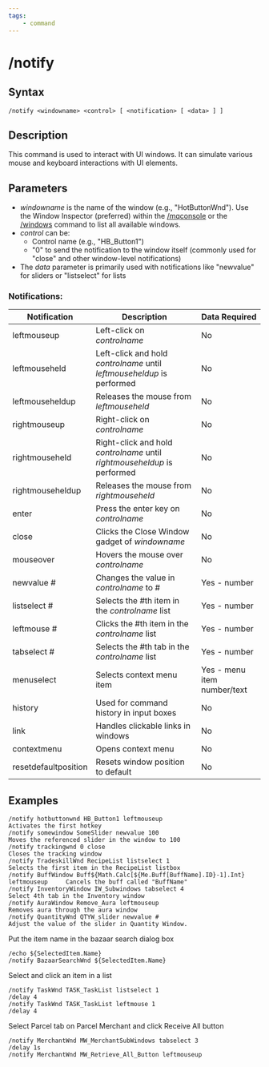 ```yaml
---
tags:
    - command
---
```

# /notify

## Syntax

```eqcommand
/notify <windowname> <control> [ <notification> [ <data> ] ]
```

## Description

This command is used to interact with UI windows. It can simulate various mouse and keyboard interactions with UI elements.

## Parameters

- _windowname_ is the name of the window (e.g., "HotButtonWnd"). Use the Window Inspector (preferred) within the [/mqconsole](mqconsole.md) or the [/windows](windows.md) command to list all available windows.
- _control_ can be:
    * Control name (e.g., "HB_Button1")
    * "0" to send the notification to the window itself (commonly used for "close" and other window-level notifications)
- The _data_ parameter is primarily used with notifications like "newvalue" for sliders or "listselect" for lists

### Notifications:

| Notification | Description | Data Required |
|-------------|-------------|---------------|
| leftmouseup | Left-click on _controlname_ | No |
| leftmouseheld | Left-click and hold _controlname_ until _leftmouseheldup_ is performed | No |
| leftmouseheldup | Releases the mouse from _leftmouseheld_ | No |
| rightmouseup | Right-click on _controlname_ | No |
| rightmouseheld | Right-click and hold _controlname_ until _rightmouseheldup_ is performed | No |
| rightmouseheldup | Releases the mouse from _rightmouseheld_ | No |
| enter | Press the enter key on _controlname_ | No |
| close | Clicks the Close Window gadget of _windowname_ | No |
| mouseover | Hovers the mouse over _controlname_ | No |
| newvalue # | Changes the value in _controlname_ to # | Yes - number |
| listselect # | Selects the #th item in the _controlname_ list | Yes - number |
| leftmouse # | Clicks the #th item in the _controlname_ list | Yes - number |
| tabselect # | Selects the #th tab in the _controlname_ list | Yes - number |
| menuselect | Selects context menu item | Yes - menu item number/text |
| history | Used for command history in input boxes | No |
| link | Handles clickable links in windows | No |
| contextmenu | Opens context menu | No |
| resetdefaultposition | Resets window position to default | No |

## Examples

```text
/notify hotbuttonwnd HB_Button1 leftmouseup                                        Activates the first hotkey 
/notify somewindow SomeSlider newvalue 100                                         Moves the referenced slider in the window to 100 
/notify trackingwnd 0 close                                                        Closes the tracking window 
/notify TradeskillWnd RecipeList listselect 1                                      Selects the first item in the RecipeList listbox
/notify BuffWindow Buff${Math.Calc[${Me.Buff[BuffName].ID}-1].Int} leftmouseup     Cancels the buff called "BuffName"
/notify InventoryWindow IW_Subwindows tabselect 4                                  Select 4th tab in the Inventory window  
/notify AuraWindow Remove_Aura leftmouseup                                         Removes aura through the aura window
/notify QuantityWnd QTYW_slider newvalue #                                         Adjust the value of the slider in Quantity Window.
```

Put the item name in the bazaar search dialog box

```text
/echo ${SelectedItem.Name}
/notify BazaarSearchWnd ${SelectedItem.Name}
```

Select and click an item in a list

```text
/notify TaskWnd TASK_TaskList listselect 1
/delay 4
/notify TaskWnd TASK_TaskList leftmouse 1
/delay 4
```

Select Parcel tab on Parcel Merchant and click Receive All button

```text
/notify MerchantWnd MW_MerchantSubWindows tabselect 3
/delay 1s
/notify MerchantWnd MW_Retrieve_All_Button leftmouseup
```

